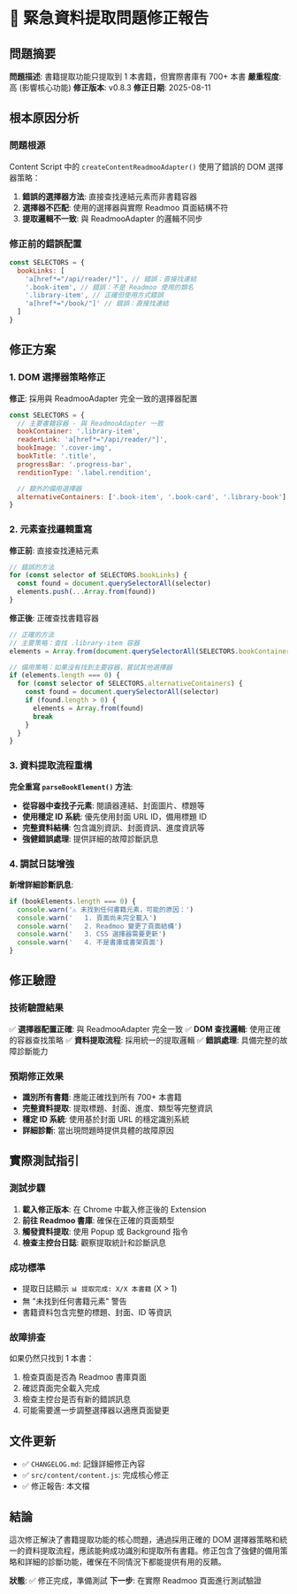 # 🚨 緊急資料提取問題修正報告

## 問題摘要

**問題描述**: 書籍提取功能只提取到 1 本書籍，但實際書庫有 700+ 本書
**嚴重程度**: 高 (影響核心功能)
**修正版本**: v0.8.3
**修正日期**: 2025-08-11

## 根本原因分析

### 問題根源

Content Script 中的 `createContentReadmooAdapter()` 使用了錯誤的 DOM 選擇器策略：

1. **錯誤的選擇器方法**: 直接查找連結元素而非書籍容器
2. **選擇器不匹配**: 使用的選擇器與實際 Readmoo 頁面結構不符
3. **提取邏輯不一致**: 與 ReadmooAdapter 的邏輯不同步

### 修正前的錯誤配置

```javascript
const SELECTORS = {
  bookLinks: [
    'a[href*="/api/reader/"]', // 錯誤：直接找連結
    '.book-item', // 錯誤：不是 Readmoo 使用的類名
    '.library-item', // 正確但使用方式錯誤
    'a[href*="/book/"]' // 錯誤：直接找連結
  ]
}
```

## 修正方案

### 1. DOM 選擇器策略修正

**修正**: 採用與 ReadmooAdapter 完全一致的選擇器配置

```javascript
const SELECTORS = {
  // 主要書籍容器 - 與 ReadmooAdapter 一致
  bookContainer: '.library-item',
  readerLink: 'a[href*="/api/reader/"]',
  bookImage: '.cover-img',
  bookTitle: '.title',
  progressBar: '.progress-bar',
  renditionType: '.label.rendition',

  // 額外的備用選擇器
  alternativeContainers: ['.book-item', '.book-card', '.library-book']
}
```

### 2. 元素查找邏輯重寫

**修正前**: 直接查找連結元素

```javascript
// 錯誤的方法
for (const selector of SELECTORS.bookLinks) {
  const found = document.querySelectorAll(selector)
  elements.push(...Array.from(found))
}
```

**修正後**: 正確查找書籍容器

```javascript
// 正確的方法
// 主要策略：查找 .library-item 容器
elements = Array.from(document.querySelectorAll(SELECTORS.bookContainer))

// 備用策略：如果沒有找到主要容器，嘗試其他選擇器
if (elements.length === 0) {
  for (const selector of SELECTORS.alternativeContainers) {
    const found = document.querySelectorAll(selector)
    if (found.length > 0) {
      elements = Array.from(found)
      break
    }
  }
}
```

### 3. 資料提取流程重構

**完全重寫 `parseBookElement()` 方法**:

- **從容器中查找子元素**: 閱讀器連結、封面圖片、標題等
- **使用穩定 ID 系統**: 優先使用封面 URL ID，備用標題 ID
- **完整資料結構**: 包含識別資訊、封面資訊、進度資訊等
- **強健錯誤處理**: 提供詳細的故障診斷訊息

### 4. 調試日誌增強

**新增詳細診斷訊息**:

```javascript
if (bookElements.length === 0) {
  console.warn('⚠️ 未找到任何書籍元素，可能的原因：')
  console.warn('   1. 頁面尚未完全載入')
  console.warn('   2. Readmoo 變更了頁面結構')
  console.warn('   3. CSS 選擇器需要更新')
  console.warn('   4. 不是書庫或書架頁面')
}
```

## 修正驗證

### 技術驗證結果

✅ **選擇器配置正確**: 與 ReadmooAdapter 完全一致
✅ **DOM 查找邏輯**: 使用正確的容器查找策略
✅ **資料提取流程**: 採用統一的提取邏輯
✅ **錯誤處理**: 具備完整的故障診斷能力

### 預期修正效果

- **識別所有書籍**: 應能正確找到所有 700+ 本書籍
- **完整資料提取**: 提取標題、封面、進度、類型等完整資訊
- **穩定 ID 系統**: 使用基於封面 URL 的穩定識別系統
- **詳細診斷**: 當出現問題時提供具體的故障原因

## 實際測試指引

### 測試步驟

1. **載入修正版本**: 在 Chrome 中載入修正後的 Extension
2. **前往 Readmoo 書庫**: 確保在正確的頁面類型
3. **觸發資料提取**: 使用 Popup 或 Background 指令
4. **檢查主控台日誌**: 觀察提取統計和診斷訊息

### 成功標準

- 提取日誌顯示 `📊 提取完成: X/X 本書籍` (X > 1)
- 無 "未找到任何書籍元素" 警告
- 書籍資料包含完整的標題、封面、ID 等資訊

### 故障排查

如果仍然只找到 1 本書：

1. 檢查頁面是否為 Readmoo 書庫頁面
2. 確認頁面完全載入完成
3. 檢查主控台是否有新的錯誤訊息
4. 可能需要進一步調整選擇器以適應頁面變更

## 文件更新

- ✅ `CHANGELOG.md`: 記錄詳細修正內容
- ✅ `src/content/content.js`: 完成核心修正
- ✅ 修正報告: 本文檔

## 結論

這次修正解決了書籍提取功能的核心問題，通過採用正確的 DOM 選擇器策略和統一的資料提取流程，應該能夠成功識別和提取所有書籍。修正包含了強健的備用策略和詳細的診斷功能，確保在不同情況下都能提供有用的反饋。

**狀態**: ✅ 修正完成，準備測試
**下一步**: 在實際 Readmoo 頁面進行測試驗證
